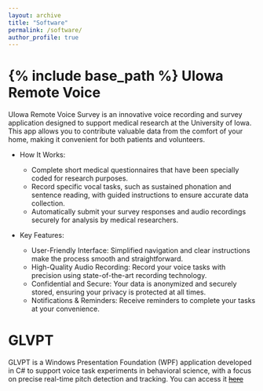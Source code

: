 ```yaml
---
layout: archive
title: "Software"
permalink: /software/
author_profile: true
---
```


{% include base_path %}
UIowa Remote Voice
======
UIowa Remote Voice Survey is an innovative voice recording and survey application designed to support medical research at the University of Iowa. This app allows you to contribute valuable data from the comfort of your home, making it convenient for both patients and volunteers.

* How It Works:

    * Complete short medical questionnaires that have been specially coded for research purposes.
    * Record specific vocal tasks, such as sustained phonation and sentence reading, with guided instructions to ensure accurate data collection.
    * Automatically submit your survey responses and audio recordings securely for analysis by medical researchers. 

* Key Features:

    * User-Friendly Interface: Simplified navigation and clear instructions make the process smooth and straightforward.
    * High-Quality Audio Recording: Record your voice tasks with precision using state-of-the-art recording technology.
    * Confidential and Secure: Your data is anonymized and securely stored, ensuring your privacy is protected at all times.
    * Notifications & Reminders: Receive reminders to complete your tasks at your convenience.

GLVPT
======
GLVPT is a Windows Presentation Foundation (WPF) application developed in C# to support voice task experiments in behavioral science, with a focus on precise real-time pitch detection and tracking. You can access it <s>[here](https://dupont.cs.uiowa.edu/software/behavioral/glvpt/glvpt.html)</s>
